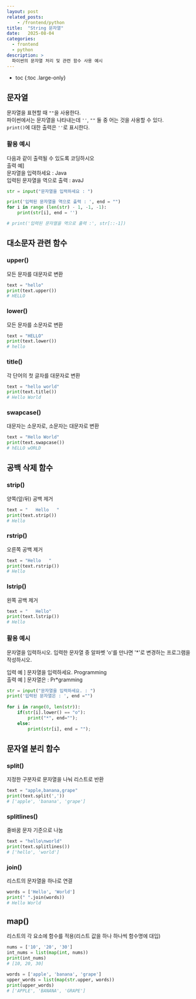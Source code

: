```yaml
---
layout: post
related_posts:
    - /frontend/python
title:  "String 문자열"
date:   2025-08-04
categories:
  - frontend
  - python
description: >
  파이썬의 문자열 처리 및 관련 함수 사용 예시
---
```

* toc
{:toc .large-only}

## 문자열
문자열을 표현할 때  `""`을 사용한다.    
파이썬에서는 문자열을 나타내는데 `''`, `""` 둘 중 어는 것을 사용할 수 있다.   
`print()`에 대한 출력은 `''`로 표시한다.

### 활용 예시
다음과 같이 출력될 수 있도록 코딩하시오   
출력 예]    
문자열을 입력하세요 : Java    
입력된 문자열을 역으로 출력 : avaJ    
```python
str = input("문자열을 입력하세요 : ")

print('입력된 문자열을 역으로 출력 : ', end = "")
for i in range (len(str) - 1, -1, -1):
    print(str[i], end = '')

# print('입력된 문자열을 역으로 출력 :', str[::-1])
```

## 대소문자 관련 함수
### upper()
모든 문자를 대문자로 변환
```python
text = "hello"
print(text.upper())
# HELLO
```

### lower()
모든 문자를 소문자로 변환
```python
text = "HELLO"
print(text.lower())
# hello
```

### title()
각 단어의 첫 글자를 대문자로 변환
```python
text = "hello world"
print(text.title())
# Hello World
```

### swapcase()
대문자는 소문자로, 소문자는 대문자로 변환
```python
text = "Hello World"
print(text.swapcase())
# hELLO wORLD
```

## 공백 삭제 함수
### strip()
양쪽(앞/뒤) 공백 제거
```python
text = "   Hello   "
print(text.strip())
# Hello
```

### rstrip()
오른쪽 공백 제거
```python
text = "Hello   "
print(text.rstrip())
# Hello
```

### lstrip()
왼쪽 공백 제거
```python
text = "   Hello"
print(text.lstrip())
# Hello
```

### 활용 예시
문자열을 입력하시오.
입력한 문자열 중 알파벳 'o'를 만나면 '*'로 변경하는 프로그램을 작성하시오.

입력 예 ] 문자열을 입력하세요. Programming    
출력 예 ] 문자열은 : Pr*gramming    
```python
str = input("문자열을 입력하세요. : ")
print('입력된 문자열은 : ', end ="")
        
for i in range(0, len(str)):
    if(str[i].lower() == "o"):
        print("*", end="");
    else:
        print(str[i], end = "");
```

## 문자열 분리 함수
### split()
지정한 구분자로 문자열을 나눠 리스트로 반환
```python
text = "apple,banana,grape"
print(text.split(','))
# ['apple', 'banana', 'grape']
```

### splitlines()
줄바꿈 문자 기준으로 나눔
```python
text = "hello\nworld"
print(text.splitlines())
# ['hello', 'world']
```

### join()
리스트의 문자열을 하나로 연결
```python
words = ['Hello', 'World']
print(" ".join(words))
# Hello World
```

## map()
리스트의 각 요소에 함수를 적용(리스트 값을 하나 하나씩 함수명에 대입)
```python
nums = ['10', '20', '30']
int_nums = list(map(int, nums))
print(int_nums) 
# [10, 20, 30]

words = ['apple', 'banana', 'grape']
upper_words = list(map(str.upper, words))
print(upper_words)  
# ['APPLE', 'BANANA', 'GRAPE']
```
